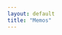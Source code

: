 ```yaml
---
layout: default
title: "Memos"
---
```

<script>
function includeHTML() {
  var z, i, elmnt, file, xhttp;
  /* Loop through a collection of all HTML elements: */
  z = document.getElementsByTagName("*");
  for (i = 0; i < z.length; i++) {
    elmnt = z[i];
    /*search for elements with a certain atrribute:*/
    file = elmnt.getAttribute("w3-include-html");
    if (file) {
      /* Make an HTTP request using the attribute value as the file name: */
      xhttp = new XMLHttpRequest();
      xhttp.onreadystatechange = function() {
        if (this.readyState == 4) {
          if (this.status == 200) {elmnt.innerHTML = this.responseText;}
          if (this.status == 404) {elmnt.innerHTML = "Page not found.";}
          /* Remove the attribute, and call this function once more: */
          elmnt.removeAttribute("w3-include-html");
          includeHTML();
        }
      } 
      xhttp.open("GET", file, true);
      xhttp.send();
      /* Exit the function: */
      return;
    }
  }
}
</script>

<div w3-include-html="books.html"></div>
<div w3-include-html="software.html"></div>
<div w3-include-html="journals.html"></div>
<div w3-include-html="tools.html"></div>
<div w3-include-html="terms.html"></div>

<script>
includeHTML();
</script>